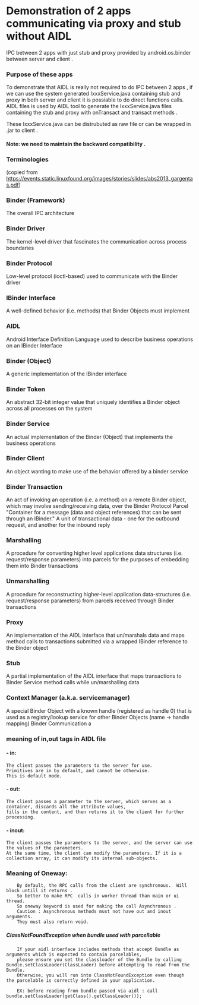 # Demonstration of  2 apps communicating via proxy and stub without AIDL
IPC between 2 apps with just stub and proxy provided by android.os.binder between server and client .
### Purpose of these apps 
To demonstrate that AIDL is really not required to do IPC between 2 apps , if we can use the system generated IxxxService.java 
containing stub and proxy in both server and client it is possiable to do direct functions calls.
AIDL files is used by AIDL tool to generate the IxxxService.java files containing the stub and proxy with onTransact and transact methods .

These IxxxService.java can be distrubuted as raw file or can be wrapped in .jar to client .
#### Note: we need to maintain the backward compatibility . 


### Terminologies  
(copied from https://events.static.linuxfound.org/images/stories/slides/abs2013_gargentas.pdf)
### Binder (Framework)
The overall IPC architecture
### Binder Driver
The kernel-level driver that fascinates the communication across process boundaries
### Binder Protocol
Low-level protocol (ioctl-based) used to communicate with the Binder driver
### IBinder Interface
A well-defined behavior (i.e. methods) that Binder Objects must implement
### AIDL
Android Interface Definition Language used to describe business operations on an IBinder Interface
### Binder (Object)
A generic implementation of the IBinder interface
### Binder Token
An abstract 32-bit integer value that uniquely identifies a Binder object across all processes on the system
### Binder Service
An actual implementation of the Binder (Object) that implements the business operations
### Binder Client
An object wanting to make use of the behavior offered by a binder service
### Binder Transaction
An act of invoking an operation (i.e. a method) on a remote Binder object, which may involve sending/receiving data, over the Binder Protocol
Parcel "Container for a message (data and object references) that can be sent through an IBinder." A unit of
transactional data - one for the outbound request, and another for the inbound reply
### Marshalling
A procedure for converting higher level applications data structures (i.e. request/response parameters) into
parcels for the purposes of embedding them into Binder transactions
### Unmarshalling
A procedure for reconstructing higher-level application data-structures (i.e. request/response parameters)
from parcels received through Binder transactions
### Proxy
An implementation of the AIDL interface that un/marshals data and maps method calls to transactions
submitted via a wrapped IBinder reference to the Binder object
### Stub
A partial implementation of the AIDL interface that maps transactions to Binder Service method calls while un/marshalling data
### Context Manager (a.k.a. servicemanager)
A special Binder Object with a known handle (registered as handle 0) that is used as a registry/lookup service for other Binder Objects (name → handle mapping)
Binder Communication a

### meaning of in,out tags in AIDL file 
#### - in: 
    The client passes the parameters to the server for use. 
    Primitives are in by default, and cannot be otherwise.
    This is default mode.
#### - out: 
    The client passes a parameter to the server, which serves as a container, discards all the attribute values, 
    fills in the content, and then returns it to the client for further processing.
#### - inout: 
    The client passes the parameters to the server, and the server can use the values of the parameters. 
    At the same time, the client can modify the parameters. If it is a collection array, it can modify its internal sub-objects. 
### Meaning of Oneway:
        By default, the RPC calls from the client are synchronous.  Will block untill it returns . 
        So better to make RPC  calls in worker thread than main or ui thread.
        So oneway keyword is used for making the call Asynchronous . 
        Caution : Asynchronous methods must not have out and inout arguments. 
        They must also return void.
##### ClassNotFoundException when bundle used with parcellable  
        If your aidl interface includes methods that accept Bundle as arguments which is expected to contain parcelables, 
        please ensure you set the classloader of the Bundle by calling Bundle.setClassLoader(ClassLoader) before attempting to read from the Bundle. 
        Otherwise, you will run into ClassNotFoundException even though the parcelable is correctly defined in your application. 
        
        EX: before reading from bundle passed via aidl : call bundle.setClassLoader(getClass().getClassLoader());

